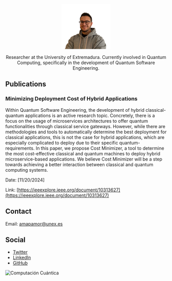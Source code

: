 <p align="center">
  <img src="profile_photo.png" width="30%" alt="Profile photo">
</p>
<p align="center">
  Researcher at the University of Extremadura. Currently involved in Quantum Computing, specifically in the development of Quantum Software Engineering.
</p>


## Publications

### Minimizing Deployment Cost of Hybrid Applications
Within Quantum Software Engineering, the development of hybrid classical-quantum applications is an active research topic. Concretely, there is a focus on the usage of microservices architectures to offer quantum functionalities through classical service gateways. However, while there are methodologies and tools to automatically determine the best deployment for classical applications, this is not the case for hybrid applications, which are especially complicated to deploy due to their specific quantum-requirements. In this paper, we propose Cost Minimizer, a tool to determine the most cost-effective classical and quantum machines to deploy hybrid microservice-based applications. We believe Cost Minimizer will be a step towards achieving a better interaction between classical and quantum computing systems.

Date: [11/20/2024]

Link: [https://ieeexplore.ieee.org/document/10313627](https://ieeexplore.ieee.org/document/10313627)
<!-- Agrega más trabajos aquí según sea necesario -->

## Contact

Email: [amapamor@unex.es](amapamor@unex.es)

## Social

- [Twitter](https://twitter.com/AlvaroApaMor)
- [LinkedIn](https://www.linkedin.com/in/alvaromapariciomorales/)
- [GitHub](https://github.com/AlvaroMAM)

![Computación Cuántica](computacion_cuántica.jpg)

